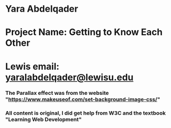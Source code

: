 # Yara Abdelqader
# Project Name: Getting to Know Each Other 
# Lewis email: yaralabdelqader@lewisu.edu
### The Parallax effect was from the website "https://www.makeuseof.com/set-background-image-css/"
### All content is original, I did get help from W3C and the textbook "Learning Web Development"
